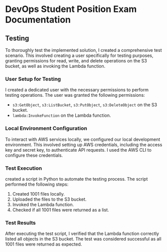 # DevOps Student Position Exam Documentation

## Testing

To thoroughly test the implemented solution, I created a comprehensive test scenario. This involved creating a user specifically for testing purposes, granting permissions for read, write, and delete operations on the S3 bucket, as well as invoking the Lambda function.

### User Setup for Testing

I created a dedicated user with the necessary permissions to perform testing operations. The user was granted the following permissions:
- `s3:GetObject`, `s3:ListBucket`, `s3:PutObject`, `s3:DeleteObject` on the S3 bucket.
- `lambda:InvokeFunction` on the Lambda function.

### Local Environment Configuration

To interact with AWS services locally, we configured our local development environment. This involved setting up AWS credentials, including the access key and secret key, to authenticate API requests. I used the AWS CLI to configure these credentials.

### Test Execution

created a script in Python to automate the testing process. The script performed the following steps:
1. Created 1001 files locally.
2. Uploaded the files to the S3 bucket.
3. Invoked the Lambda function.
4. Checked if all 1001 files were returned as a list.

### Test Results

After executing the test script, I verified that the Lambda function correctly listed all objects in the S3 bucket. The test was considered successful as all 1001 files were returned as expected.

